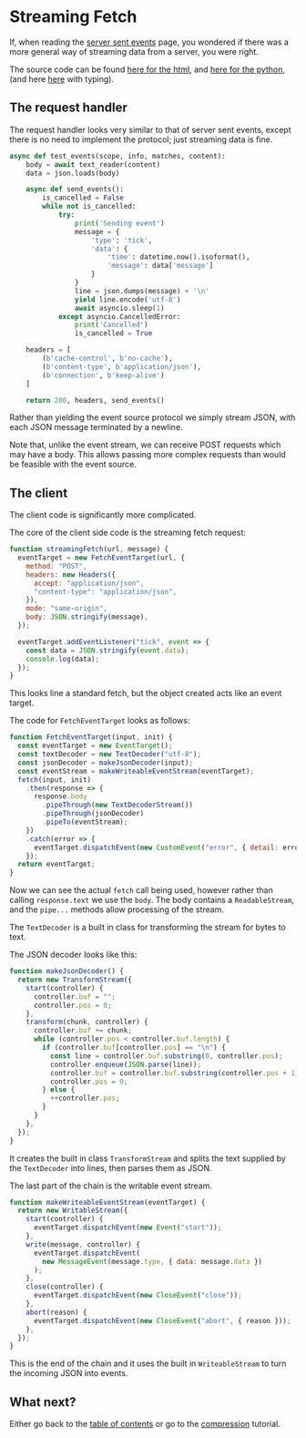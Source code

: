 # Streaming Fetch

If, when reading the [server sent events](server-sent-events.md) page, you
wondered if there was a more general way of streaming data from a server, you
were right.

The source code can be found
[here for the html](../examples/streaming_fetch.html),
and [here for the python](../examples/streaming_fetch_nt.py),
(and here [here](../examples/streaming_fetch.py) with typing).

## The request handler

The request handler looks very similar to that of server sent events, except
there is no need to implement the protocol; just streaming data is fine.

```python
async def test_events(scope, info, matches, content):
    body = await text_reader(content)
    data = json.loads(body)

    async def send_events():
        is_cancelled = False
        while not is_cancelled:
            try:
                print('Sending event')
                message = {
                    'type': 'tick',
                    'data': {
                        'time': datetime.now().isoformat(),
                        'message': data['message']
                    }
                }
                line = json.dumps(message) + '\n'
                yield line.encode('utf-8')
                await asyncio.sleep(1)
            except asyncio.CancelledError:
                print('Cancelled')
                is_cancelled = True

    headers = [
        (b'cache-control', b'no-cache'),
        (b'content-type', b'application/json'),
        (b'connection', b'keep-alive')
    ]

    return 200, headers, send_events()
```

Rather than yielding the event source protocol we simply stream JSON, with each
JSON message terminated by a newline.

Note that, unlike the event stream, we can receive POST requests which may
have a body. This allows passing more complex requests than would be feasible
with the event source.

## The client

The client code is significantly more complicated.

The core of the client side code is the streaming fetch request:

```javascript
function streamingFetch(url, message) {
  eventTarget = new FetchEventTarget(url, {
    method: "POST",
    headers: new Headers({
      accept: "application/json",
      "content-type": "application/json",
    }),
    mode: "same-origin",
    body: JSON.stringify(message),
  });

  eventTarget.addEventListener("tick", event => {
    const data = JSON.stringify(event.data);
    console.log(data);
  });
}
```

This looks line a standard fetch, but the object created acts like an event
target.

The code for `FetchEventTarget` looks as follows:

```javascript
function FetchEventTarget(input, init) {
  const eventTarget = new EventTarget();
  const textDecoder = new TextDecoder("utf-8");
  const jsonDecoder = makeJsonDecoder(input);
  const eventStream = makeWriteableEventStream(eventTarget);
  fetch(input, init)
    .then(response => {
      response.body
        .pipeThrough(new TextDecoderStream())
        .pipeThrough(jsonDecoder)
        .pipeTo(eventStream);
    })
    .catch(error => {
      eventTarget.dispatchEvent(new CustomEvent("error", { detail: error }));
    });
  return eventTarget;
}
```

Now we can see the actual `fetch` call being used, however rather than calling
`response.text` we use the `body`. The body contains a `ReadableStream`, and the
`pipe...` methods allow processing of the stream.

The `TextDecoder` is a built in class for transforming the stream for bytes to
text.

The JSON decoder looks like this:

```javascript
function makeJsonDecoder() {
  return new TransformStream({
    start(controller) {
      controller.buf = "";
      controller.pos = 0;
    },
    transform(chunk, controller) {
      controller.buf += chunk;
      while (controller.pos < controller.buf.length) {
        if (controller.buf[controller.pos] == "\n") {
          const line = controller.buf.substring(0, controller.pos);
          controller.enqueue(JSON.parse(line));
          controller.buf = controller.buf.substring(controller.pos + 1);
          controller.pos = 0;
        } else {
          ++controller.pos;
        }
      }
    },
  });
}
```

It creates the built in class `TransformStream` and splits the text supplied by
the `TextDecoder` into lines, then parses them as JSON.

The last part of the chain is the writable event stream.

```javascript
function makeWriteableEventStream(eventTarget) {
  return new WritableStream({
    start(controller) {
      eventTarget.dispatchEvent(new Event("start"));
    },
    write(message, controller) {
      eventTarget.dispatchEvent(
        new MessageEvent(message.type, { data: message.data })
      );
    },
    close(controller) {
      eventTarget.dispatchEvent(new CloseEvent("close"));
    },
    abort(reason) {
      eventTarget.dispatchEvent(new CloseEvent("abort", { reason }));
    },
  });
}
```

This is the end of the chain and it uses the built in `WriteableStream` to turn
the incoming JSON into events.

## What next?

Either go back to the [table of contents](table-of-contents.md) or go
to the [compression](compression.md) tutorial.

